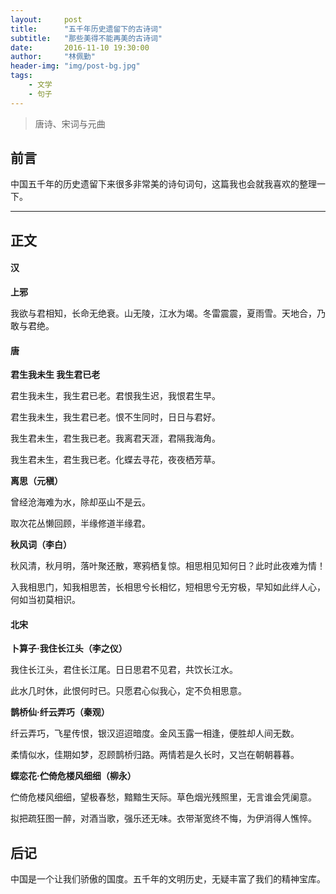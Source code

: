 ```yaml
---
layout:     post
title:      "五千年历史遗留下的古诗词"
subtitle:   "那些美得不能再美的古诗词"
date:       2016-11-10 19:30:00
author:     "林佩勤"
header-img: "img/post-bg.jpg"
tags:
    - 文学
    - 句子
---
```


> 唐诗、宋词与元曲


## 前言

中国五千年的历史遗留下来很多非常美的诗句词句，这篇我也会就我喜欢的整理一下。

---

## 正文

#### 汉

**上邪**

我欲与君相知，长命无绝衰。山无陵，江水为竭。冬雷震震，夏雨雪。天地合，乃敢与君绝。

#### 唐

**君生我未生 我生君已老**

君生我未生，我生君已老。君恨我生迟，我恨君生早。

君生我未生，我生君已老。恨不生同时，日日与君好。

我生君未生，君生我已老。我离君天涯，君隔我海角。

我生君未生，君生我已老。化蝶去寻花，夜夜栖芳草。

**离思（元稹）**

曾经沧海难为水，除却巫山不是云。

取次花丛懒回顾，半缘修道半缘君。

**秋风词（李白）**

秋风清，秋月明，落叶聚还散，寒鸦栖复惊。相思相见知何日？此时此夜难为情！

入我相思门，知我相思苦，长相思兮长相忆，短相思兮无穷极，早知如此绊人心，何如当初莫相识。

#### 北宋

**卜算子·我住长江头（李之仪）**

我住长江头，君住长江尾。日日思君不见君，共饮长江水。

此水几时休，此恨何时已。只愿君心似我心，定不负相思意。

**鹊桥仙·纤云弄巧（秦观）**

纤云弄巧，飞星传恨，银汉迢迢暗度。金风玉露一相逢，便胜却人间无数。

柔情似水，佳期如梦，忍顾鹊桥归路。两情若是久长时，又岂在朝朝暮暮。

**蝶恋花·伫倚危楼风细细（柳永）**

伫倚危楼风细细，望极春愁，黯黯生天际。草色烟光残照里，无言谁会凭阑意。

拟把疏狂图一醉，对酒当歌，强乐还无味。衣带渐宽终不悔，为伊消得人憔悴。

## 后记

中国是一个让我们骄傲的国度。五千年的文明历史，无疑丰富了我们的精神宝库。